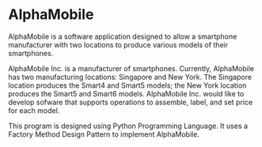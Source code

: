# AlphaMobile
AlphaMobile is a software application designed to allow a smartphone manufacturer with two locations to produce various models of their smartphones.

AlphaMobile Inc. is a manufacturer of smartphones. Currently, AlphaMobile has two manufacturing locations: Singapore and New York. The Singapore location produces the Smart4 and Smart5 models; the New York location produces the Smart5 and Smart6 models. AlphaMobile Inc. would like to develop sofware that supports operations to assemble, label, and set price for each model.

This program is designed using Python Programming Language. It uses a Factory Method Design Pattern to implement AlphaMobile.
